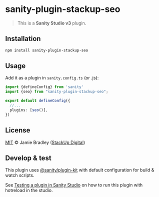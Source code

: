 # sanity-plugin-stackup-seo

> This is a **Sanity Studio v3** plugin.

## Installation

```sh
npm install sanity-plugin-stackup-seo
```

## Usage

Add it as a plugin in `sanity.config.ts` (or .js):

```ts
import {defineConfig} from 'sanity'
import {seo} from "sanity-plugin-stackup-seo";

export default defineConfig({
  //...
  plugins: [seo()],
})
```

## License

[MIT](LICENSE) © Jamie Bradley ([StackUp Digital](https://stackupdigital.co.uk))

## Develop & test

This plugin uses [@sanity/plugin-kit](https://github.com/sanity-io/plugin-kit)
with default configuration for build & watch scripts.

See [Testing a plugin in Sanity Studio](https://github.com/sanity-io/plugin-kit#testing-a-plugin-in-sanity-studio)
on how to run this plugin with hotreload in the studio.
